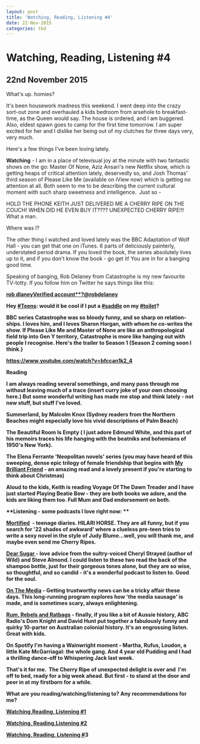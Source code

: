 ```yaml
---
layout: post
title: 'Watching, Reading, Listening #4'
date: 22-Nov-2015
categories: tbd
---
```


# Watching, Reading, Listening #4

## 22nd November 2015

What's up. homies?

It's been housework madness this weekend. I went deep into the crazy sort-out zone and overhauled a kids bedroom from arsehole to breakfast-time,   as the Queen would say. The house is ordered, and I am buggered. Also, eldest spawn goes to camp for the first time tomorrow. I am super excited for her and I dislike her being out of my clutches for three days very, very much.

Here's a few things I've been loving lately.

**Watching** - I am in a place of televisual joy at the minute with two fantastic shows on the go: Master Of None, Aziz Ansari's new Netflix show, which is getting heaps of critical attention lately, deservedly so, and Josh Thomas' third season of Please Like Me (available on iView now) which is getting no attention at all. Both seem to me to be describing the current cultural moment with such sharp sweetness and intelligence.  Just so -

HOLD THE PHONE KEITH JUST DELIVERED ME A CHERRY RIPE ON THE COUCH! WHEN DID HE EVEN BUY IT???? UNEXPECTED CHERRY RIPE!!! What a man.

Where was I?

The other thing I watched and loved lately was the BBC Adaptation of Wolf Hall - you can get that one on iTunes. 6 parts of deliciously painterly, understated period drama. If you loved the book, the series absolutely lives up to it, and if you don't know the book - go get it! You are in for a banging good time.

Speaking of banging, Rob Delaney from Catastrophe is my new favourite TV-totty. If you follow him on Twitter he says things like this:





<div data-user-id="22084427" data-screen-name="robdelaney" data-name="rob delaney" data-protected="false"><a href="https://twitter.com/robdelaney" data-user-id="22084427"><strong data-aria-label-part="">rob dlaneyVerified account**?@robdelaney</a>





<p lang="en" data-aria-label-part="0">Hey <a dir="ltr" href="https://twitter.com/hashtag/Teens?src=hash" data-query-source="hashtag_click">#Teens</a>: would it be cool if I put a <a dir="ltr" href="https://twitter.com/hashtag/saddle?src=hash" data-query-source="hashtag_click">#saddle</a> on my <a dir="ltr" href="https://twitter.com/hashtag/toilet?src=hash" data-query-source="hashtag_click">#toilet</a>?</p>

<p lang="en" data-aria-label-part="0">BBC series Catastrophe was so bloody funny, and so sharp on relationships. I loves him, and I loves Sharon Horgan, with whom he co-writes the show. If Please Like Me and Master of None are like an anthropological field trip into Gen Y territory, Catastrophe is more like hanging out with people I recognise. Here's the trailer to Season 1 (Season 2 coming soon I think.)</p>

https://www.youtube.com/watch?v=bfccan1k2_4

**Reading**

I am always reading several somethings, and many pass through me without leaving much of a trace (insert curry joke of your own choosing here.) But some wonderful writing has made me stop and think lately - not new stuff, but stuff I've loved.

Summerland, by Malcolm Knox (Sydney readers from the Northern Beaches might especially love his vivid descriptions of Palm Beach)

The Beautiful Room Is Empty ( I just adore Edmund White, and this part of his memoirs traces his life hanging with the beatniks and bohemians of 1950's New York).

The Elena Ferrante 'Neopolitan novels' series (you may have heard of this sweeping, dense epic trilogy of female friendship that begins with <a href="http://www.goodreads.com/book/show/13586707-my-brilliant-friend">My Brilliant Friend</a> - an amazing read and a lovely present if you're starting to think about Christmas)

Aloud to the kids, Keith is reading Voyage Of The Dawn Treader and I have just started Playing Beatie Bow - they are both books we adore, and the kids are liking them too. Full Mum and Dad endorsement on both.

**Listening - some podcasts I love right now: **

<a href="http://getmortified.com/podcast/">Mortified</a>  - teenage diaries. HILARI HORSE. They are all funny, but if you search for '22 shades of awkward' where a clueless pre-teen tries to write a sexy novel in the style of Judy Blume...well, you will thank me, and maybe even send me Cherry Ripes.

<a href="http://www.wbur.org/series/dear-sugar">Dear Sugar </a>- love advice from the sultry-voiced Cheryl Strayed (author of Wild) and Steve Almond. I could listen to these two read the back of the shampoo bottle, just for their gorgeous tones alone, but they are so wise, so thoughtful, and so candid - it's a wonderful podcast to listen to. Good for the soul.

<a href="http://www.onthemedia.org/podcast/">On The Media</a> - Getting trustworthy news can be a tricky affair these days. This long-running program explores how 'the media sausage' is made, and is sometimes scary, always enlightening.

<a href="https://itunes.apple.com/au/podcast/rum-rebels-ratbags/id998256644?mt=2">Rum, Rebels and Ratbags</a> - finally, if you like a bit of Aussie history, ABC Radio's Dom Knight and David Hunt put together a fabulously funny and quirky 10-parter on Australian colonial history. It's an engrossing listen. Great with kids.

On Spotify I'm having a Wainwright moment - Martha, Rufus, Loudon, a little Kate McGarriagal: the whole gang. And 4 year old Pudding and I had a thrilling dance-off to Whispering Jack last week.

That's it for me.  The Cherry Ripe of unexpected delight is over and  I'm off to bed, ready for a big week ahead. But first - to stand at the door and peer in at my firstborn for a while.

What are you reading/watching/listening to? Any recommendations for me?

<a href="http://mogantosh.com/watching-reading-listening-cooking/">Watching,Reading, Listening #1</a>

<a href="http://mogantosh.com/great-stuff-to-watch-read-and-listen-to-this-week/">Watching, Reading,Listening #2</a>

<a href="http://mogantosh.com/watching-reading-listening-1/">Watching, Reading, Listening #</a>3
